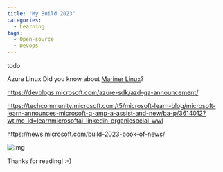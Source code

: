 ```yaml
---
title: "My Build 2023"
categories:
  - Learning
tags:
  - Open-source
  - Devops
---
```


todo

Azure Linux 
Did you know about [Mariner Linux](https://github.com/microsoft/CBL-Mariner)?

https://devblogs.microsoft.com/azure-sdk/azd-ga-announcement/


https://techcommunity.microsoft.com/t5/microsoft-learn-blog/microsoft-learn-announces-microsoft-q-amp-a-assist-and-new/ba-p/3614012?wt.mc_id=learnmicrosoftai_linkedin_organicsocial_wwl


https://news.microsoft.com/build-2023-book-of-news/

![img](../assets/images/2023-05-26-my-build-2023.png)

Thanks for reading! :-)
